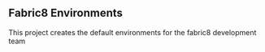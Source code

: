 ## Fabric8 Environments

This project creates the default environments for the fabric8 development team
